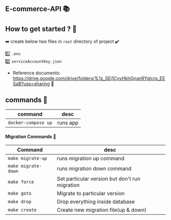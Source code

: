 ## E-commerce-API :books:

## How to get started ? :tada:
:arrow_right: create below two files in `root` directory of project :heavy_check_mark:

:one: `.env` <br />
:two: `serviceAccountKey.json` 

- Reference documents: https://drive.google.com/drive/folders/1L1z_SEj1CyvHkhGjranRYglcrq_EESaB?usp=sharing  :book:

## commands :wrench:

| command             | desc                          |
| ------------------- | ------------------------------|
| `docker-compose up` | runs app                    |

#### Migration Commands :truck:

| Command             | desc                                           |
| ------------------- | ---------------------------------------------- |
| `make migrate-up`   | runs migration up command                      |
| `make migrate-down` | runs migration down command                    |
| `make force`        | Set particular version but don't run migration |
| `make goto`         | Migrate to particular version                  |
| `make drop`         | Drop everything inside database                |
| `make create`       | Create new migration file(up & down)           |

